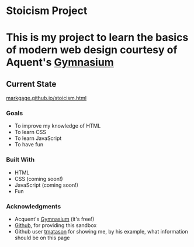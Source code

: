 <!DOCTYPE html>
<html lang="en">
<head>
<meta charset="UTF-8">
</head>
<body>
<h1>Stoicism Project<h1>
<p>This is my project to learn the basics of modern web design courtesy of Aquent's <a href="https://thegymnasium.com">Gymnasium</a></p>
<h2>Current State</h2>
<p><a href="https://markgage.github.io/stoicism.html">markgage.github.io/stoicism.html</a></p>
<h3>Goals</h3>
<ul>
	<li>To improve my knowledge of HTML</li>
	<li>To learn CSS</li>
	<li>To learn JavaScript</li>
	<li>To have fun</li> 
</ul>
<h3>Built With</h3>
<ul>
	<li>HTML</li>
	<li>CSS (coming soon!)</li>
	<li>JavaScript (coming soon!)</li>
	<li>Fun</li> 
</ul>
<h3>Acknowledgments</h3>
<ul>
	<li>Acquent's <a href="https://thegymnasium.com">Gymnasium</a> (it's free!)</li>
	<li><a href="https://github.com">Github</a>, for providing this sandbox</li>
	<li>Github user <a href="https://github.com/tmatason">tmatason</a> for showing me, by his example, what information should be on this page</li>
</ul>
	</body>
</html>
